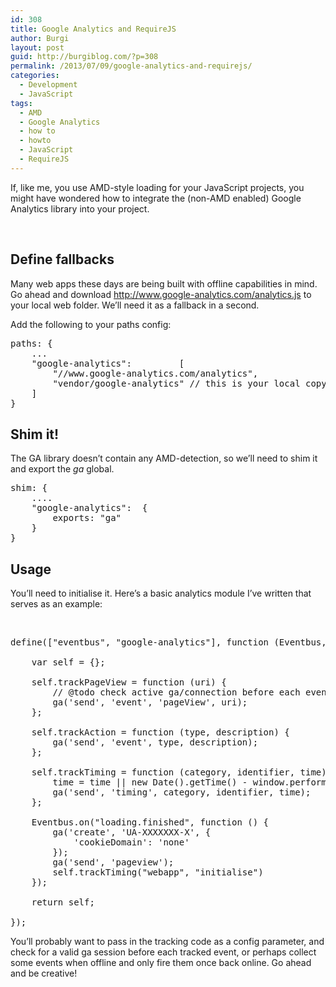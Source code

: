 ```yaml
---
id: 308
title: Google Analytics and RequireJS
author: Burgi
layout: post
guid: http://burgiblog.com/?p=308
permalink: /2013/07/09/google-analytics-and-requirejs/
categories:
  - Development
  - JavaScript
tags:
  - AMD
  - Google Analytics
  - how to
  - howto
  - JavaScript
  - RequireJS
---
```



If, like me, you use AMD-style loading for your JavaScript projects, you might have wondered how to integrate the (non-AMD enabled) Google Analytics library into your project.

&nbsp;

## Define fallbacks

Many web apps these days are being built with offline capabilities in mind. Go ahead and download&nbsp;<http://www.google-analytics.com/analytics.js>&nbsp;to your local web folder. We&#8217;ll need it as a fallback in a second.

Add the following to your paths config:

<pre class="brush: javascript; gutter: true">paths: {
    ...
    "google-analytics":         [
        "//www.google-analytics.com/analytics",
        "vendor/google-analytics" // this is your local copy
    ]
}</pre>

## Shim it!

The GA library doesn&#8217;t contain any AMD-detection, so we&#8217;ll need to shim it and export the *ga* global.

<pre class="brush: javascript; gutter: true">shim: {
    ....
    "google-analytics":  {
        exports: "ga"
    }
}</pre>

## Usage

You&#8217;ll need to initialise it. Here&#8217;s a basic analytics module I&#8217;ve written that serves as an example:

&nbsp;

<pre class="brush: javascript; gutter: true">define(["eventbus", "google-analytics"], function (Eventbus, ga) {

    var self = {};

    self.trackPageView = function (uri) {
        // @todo check active ga/connection before each event
        ga(&#039;send&#039;, &#039;event&#039;, &#039;pageView&#039;, uri);
    };

    self.trackAction = function (type, description) {
        ga(&#039;send&#039;, &#039;event&#039;, type, description);
    };

    self.trackTiming = function (category, identifier, time) {
        time = time || new Date().getTime() - window.performance.timing.domComplete;
        ga(&#039;send&#039;, &#039;timing&#039;, category, identifier, time);
    };

    Eventbus.on("loading.finished", function () {
        ga(&#039;create&#039;, &#039;UA-XXXXXXX-X&#039;, {
            &#039;cookieDomain&#039;: &#039;none&#039;
        });
        ga(&#039;send&#039;, &#039;pageview&#039;);
        self.trackTiming("webapp", "initialise")
    });

    return self;

});</pre>

You&#8217;ll probably want to pass in the tracking code as a config parameter, and check for a valid ga session before each tracked event, or perhaps collect some events when offline and only fire them once back online. Go ahead and be creative!


